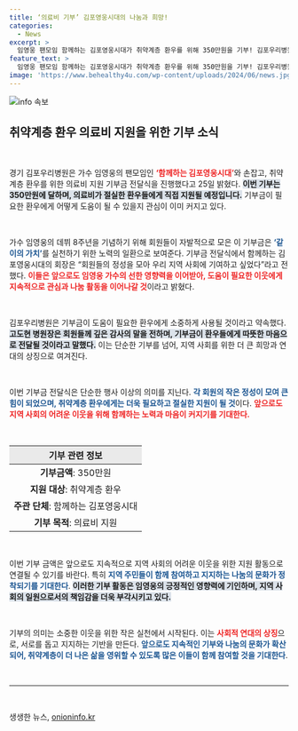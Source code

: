 ```yaml
---
title: ‘의료비 기부’ 김포영웅시대의 나눔과 희망!
categories:
  - News
excerpt: >
  임영웅 팬모임 함께하는 김포영웅시대가 취약계층 환우를 위해 350만원을 기부! 김포우리병원과의 특별한 전달식, 그들의 따뜻한 마음이 어떻게 세상을 변화시킬까? 클릭해서 더 알아보세요!
feature_text: >
  임영웅 팬모임 함께하는 김포영웅시대가 취약계층 환우를 위해 350만원을 기부! 김포우리병원과의 특별한 전달식, 그들의 따뜻한 마음이 어떻게 세상을 변화시킬까? 클릭해서 더 알아보세요!
image: 'https://www.behealthy4u.com/wp-content/uploads/2024/06/news.jpg'
---
```


<p><img src="https://www.behealthy4u.com/wp-content/uploads/2024/06/news.jpg" alt="info 속보" /></p>

<h2 data-ke-size="size26">취약계층 환우 의료비 지원을 위한 기부 소식</h2>

<p data-ke-size="size16">&nbsp;</p>

<p>경기 김포우리병원은 가수 임영웅의 팬모임인 <b><span style="color: #ee2323;">‘함께하는 김포영웅시대’</span></b>와 손잡고, 취약계층 환우를 위한 의료비 지원 기부금 전달식을 진행했다고 25일 밝혔다. <b><span style="background-color: #21538527;">이번 기부는 350만원에 달하며, 의료비가 절실한 환우들에게 직접 지원될 예정입니다.</span></b> 기부금이 필요한 환우에게 어떻게 도움이 될 수 있을지 관심이 이미 커지고 있다.</p>

<p data-ke-size="size16">&nbsp;</p>

<p>가수 임영웅의 데뷔 8주년을 기념하기 위해 회원들이 자발적으로 모은 이 기부금은 <b><span style="color: #1a5490;">‘같이의 가치’</span></b>를 실천하기 위한 노력의 일환으로 보여준다. 기부금 전달식에서 함께하는 김포영웅시대의 회장은 “회원들의 정성을 모아 우리 지역 사회에 기여하고 싶었다”라고 전했다. <b><span style="color: #ee2323;">이들은 앞으로도 임영웅 가수의 선한 영향력을 이어받아, 도움이 필요한 이웃에게 지속적으로 관심과 나눔 활동을 이어나갈 것</span></b>이라고 밝혔다.</p>

<p data-ke-size="size16">&nbsp;</p>

<p>김포우리병원은 기부금이 도움이 필요한 환우에게 소중하게 사용될 것이라고 약속했다. <b><span style="background-color: #21538527;">고도현 병원장은 회원들께 깊은 감사의 말을 전하며, 기부금이 환우들에게 따뜻한 마음으로 전달될 것이라고 말했다.</span></b> 이는 단순한 기부를 넘어, 지역 사회를 위한 더 큰 희망과 연대의 상징으로 여겨진다.</p>

<p data-ke-size="size16">&nbsp;</p>

<p>이번 기부금 전달식은 단순한 행사 이상의 의미를 지닌다. <b><span style="color: #1a5490;">각 회원의 작은 정성이 모여 큰 힘이 되었으며, 취약계층 환우에게는 더욱 필요하고 절실한 지원이 될 것</span></b>이다. <b><span style="color: #ee2323;">앞으로도 지역 사회의 어려운 이웃을 위해 함께하는 노력과 마음이 커지기를 기대한다.</span></b></p>

<p data-ke-size="size16">&nbsp;</p>

<table style="width: 100%; border-collapse: collapse;">
  <thead>
    <tr>
      <th style="text-align: center; background-color: #eaeaea;"><b>기부 관련 정보</b></th>
    </tr>
  </thead>
  <tbody>
    <tr>
      <td style="text-align: center; height: 17px;"><b>기부금액</b>: 350만원</td>
    </tr>
    <tr>
      <td style="text-align: center; height: 17px;"><b>지원 대상</b>: 취약계층 환우</td>
    </tr>
    <tr>
      <td style="text-align: center; height: 17px;"><b>주관 단체</b>: 함께하는 김포영웅시대</td>
    </tr>
    <tr>
      <td style="text-align: center; height: 17px;"><b>기부 목적</b>: 의료비 지원</td>
    </tr>
  </tbody>
</table>

<p data-ke-size="size16">&nbsp;</p>

<p>이번 기부 금액은 앞으로도 지속적으로 지역 사회의 어려운 이웃을 위한 지원 활동으로 연결될 수 있기를 바란다. 특히 <b><span style="color: #1a5490;">지역 주민들이 함께 참여하고 지지하는 나눔의 문화가 정착되기를 기대한다</span></b>. <b><span style="background-color: #21538527;">이러한 기부 활동은 임영웅의 긍정적인 영향력에 기인하며, 지역 사회의 일원으로서의 책임감을 더욱 부각시키고 있다.</span></b> </p>

<p data-ke-size="size16">&nbsp;</p>

<p>기부의 의미는 소중한 이웃을 위한 작은 실천에서 시작된다. 이는 <b><span style="color: #ee2323;">사회적 연대의 상징</span></b>으로, 서로를 돕고 지지하는 기반을 만든다. <b><span style="color: #1a5490;">앞으로도 지속적인 기부와 나눔의 문화가 확산되어, 취약계층이 더 나은 삶을 영위할 수 있도록 많은 이들이 함께 참여할 것을 기대한다</span></b>. </p>

<p data-ke-size="size16">&nbsp;</p>

<hr />

<p data-ke-size="size16">&nbsp;</p>
생생한 뉴스, <a href="https://onioninfo.kr" rel="dofollow">onioninfo.kr</a>


